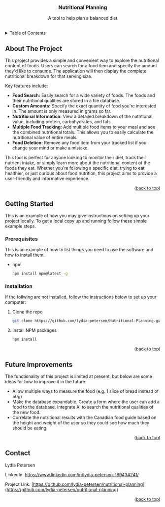 <a id="readme-top"></a>

<div align="center">

  <h3 align="center">Nutritional Planning</h3>
  <p align="center">
    A tool to help plan a balanced diet
    <br />
    <br />
  </p>
</div>



<!-- TABLE OF CONTENTS -->
<details>
  <summary>Table of Contents</summary>
  <ol>
    <li>
      <a href="#about-the-project">About The Project</a>
    </li>
    <li>
      <a href="#getting-started">Getting Started</a>
      <ul>
        <li><a href="#prerequisites">Prerequisites</a></li>
        <li><a href="#installation">Installation</a></li>
      </ul>
    </li>
    <li><a href="#future-improvements">Future Improvements</a></li>
    <li><a href="#contact">Contact</a></li>
    <li><a href="#acknowledgments">Acknowledgments</a></li>
  </ol>
</details>



<!-- ABOUT THE PROJECT -->
## About The Project

This project provides a simple and convenient way to explore the nutritional content of foods.  Users can search for a food item and specify the amount they'd like to consume. The application will then display the complete nutritional breakdown for that serving size.

Key features include:

* **Food Search:** Easily search for a wide variety of foods. The foods and their nutritional qualities are stored in a file database.
* **Custom Amounts:** Specify the exact quantity of food you're interested in. The amount is only measured in grams so far.
* **Nutritional Information:**  View a detailed breakdown of the nutritional value, including protein, carbohydrates, and fats
* **Multiple Food Tracking:** Add multiple food items to your meal and see the combined nutritional totals.  This allows you to easily calculate the nutritional value of entire meals.
* **Food Deletion:** Remove any food item from your tracked list if you change your mind or make a mistake.

This tool is perfect for anyone looking to monitor their diet, track their nutrient intake, or simply learn more about the nutritional content of the foods they eat.  Whether you're following a specific diet, trying to eat healthier, or just curious about food nutrition, this project aims to provide a user-friendly and informative experience.

<p align="right">(<a href="#readme-top">back to top</a>)</p>



<!-- GETTING STARTED -->
## Getting Started

This is an example of how you may give instructions on setting up your project locally.
To get a local copy up and running follow these simple example steps.

### Prerequisites

This is an example of how to list things you need to use the software and how to install them.
* npm
  ```sh
  npm install npm@latest -g
  ```

### Installation

If the follwing are not installed, follow the instructions below to set up your computer:

1. Clone the repo
   ```sh
   git clone https://github.com/lydia-petersen/Nutritional-Planning.git
   ```
2. Install NPM packages
   ```sh
   npm install
   ```

<p align="right">(<a href="#readme-top">back to top</a>)</p>



## Future Improvements

The functionality of this project is limited at present, but below are some ideas for how to improve it in the future.

* Allow multiple ways to measure the food (e.g. 1 slice of bread instead of 50g)
* Make the database expandable. Create a form where the user can add a food to the database. Integrate AI to search the nutritional qualities of the new food.
* Correlate the nutritional results with the Canadian food guide based on the height and weight of the user so they could see how much they should be eating.

<p align="right">(<a href="#readme-top">back to top</a>)</p>


<!-- CONTACT -->
## Contact

Lydia Petersen

LinkedIn: https://www.linkedin.com/in/lydia-petersen-189434241/

Project Link: [https://github.com/lydia-petersen/nutritional-planning](https://github.com/lydia-petersen/nutritional-planning)

<p align="right">(<a href="#readme-top">back to top</a>)</p>